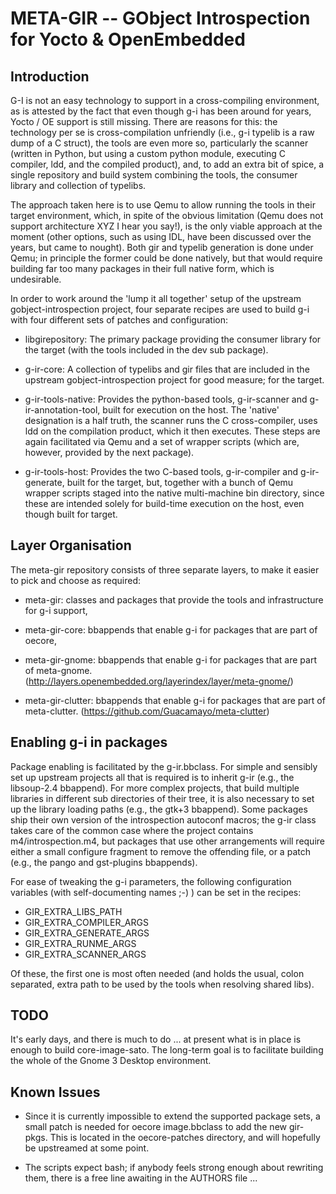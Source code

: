 
META-GIR -- GObject Introspection for Yocto & OpenEmbedded
==========================================================


Introduction
------------

G-I is not an easy technology to support in a cross-compiling environment, as is
attested by the fact that even though g-i has been around for years, Yocto / OE
support is still missing. There are reasons for this: the technology per se is
cross-compilation unfriendly (i.e., g-i typelib is a raw dump of a C struct),
the tools are even more so, particularly the scanner (written in Python, but
using a custom python module, executing C compiler, ldd, and the compiled
product), and, to add an extra bit of spice, a single repository and build
system combining the tools, the consumer library and collection of typelibs.

The approach taken here is to use Qemu to allow running the tools in their
target environment, which, in spite of the obvious limitation (Qemu does not
support architecture XYZ I hear you say!), is the only viable approach at the
moment (other options, such as using IDL, have been discussed over the years,
but came to nought). Both gir and typelib generation is done under Qemu; in
principle the former could be done natively, but that would require building
far too many packages in their full native form, which is undesirable.

In order to work around the 'lump it all together' setup of the upstream
gobject-introspection project, four separate recipes are used to build g-i with
four different sets of patches and configuration:

 * libgirepository:   The primary package providing the consumer library for the
                      target (with the tools included in the dev sub package).

 * g-ir-core:         A collection of typelibs and gir files that are included
                      in the upstream gobject-introspection project for good
                      measure; for the target.

 * g-ir-tools-native: Provides the python-based tools, g-ir-scanner and
                      g-ir-annotation-tool, built for execution on the host. The
                      'native' designation is a half truth, the scanner runs the
                      C cross-compiler, uses ldd on the compilation product,
                      which it then executes. These steps are again facilitated
                      via Qemu and a set of wrapper scripts (which are, however,
                      provided by the next package).

 * g-ir-tools-host:   Provides the two C-based tools, g-ir-compiler and
                      g-ir-generate, built for the target, but, together with a
                      bunch of Qemu wrapper scripts staged into the native
                      multi-machine bin directory, since these are intended
                      solely for build-time execution on the host, even though
                      built for target.


Layer Organisation
------------------

The meta-gir repository consists of three separate layers, to make it easier to
pick and choose as required:

* meta-gir:       classes and packages that provide the tools and infrastructure
                  for g-i support,

* meta-gir-core:  bbappends that enable g-i for packages that are part of
                  oecore,

* meta-gir-gnome: bbappends that enable g-i for packages that are part of
                  meta-gnome.
                  (http://layers.openembedded.org/layerindex/layer/meta-gnome/)

* meta-gir-clutter: bbappends that enable g-i for packages that are part of
                  meta-clutter.
		  (https://github.com/Guacamayo/meta-clutter)


Enabling g-i in packages
------------------------

Package enabling is facilitated by the g-ir.bbclass. For simple and sensibly set
up upstream projects all that is required is to inherit g-ir (e.g., the
libsoup-2.4 bbappend). For more complex projects, that build multiple libraries
in different sub directories of their tree, it is also necessary to set up the
library loading paths (e.g., the gtk+3 bbappend). Some packages ship their own
version of the introspection autoconf macros; the g-ir class takes care of the
common case where the project contains m4/introspection.m4, but packages that
use other arrangements will require either a small configure fragment to remove
the offending file, or a patch (e.g., the pango and gst-plugins bbappends).

For ease of tweaking the g-i parameters, the following configuration variables
(with self-documenting names ;-) ) can be set in the recipes:

  * GIR_EXTRA_LIBS_PATH
  * GIR_EXTRA_COMPILER_ARGS
  * GIR_EXTRA_GENERATE_ARGS
  * GIR_EXTRA_RUNME_ARGS
  * GIR_EXTRA_SCANNER_ARGS

Of these, the first one is most often needed (and holds the usual, colon
separated, extra path to be used by the tools when resolving shared libs).


TODO
----

It's early days, and there is much to do ... at present what is in place is
enough to build core-image-sato. The long-term goal is to facilitate building
the whole of the Gnome 3 Desktop environment.


Known Issues
------------

 * Since it is currently impossible to extend the supported package sets, a
   small patch is needed for oecore image.bbclass to add the new gir-pkgs. This
   is located in the oecore-patches directory, and will hopefully be upstreamed
   at some point.

 * The scripts expect bash; if anybody feels strong enough about rewriting them,
   there is a free line awaiting in the AUTHORS file ...
